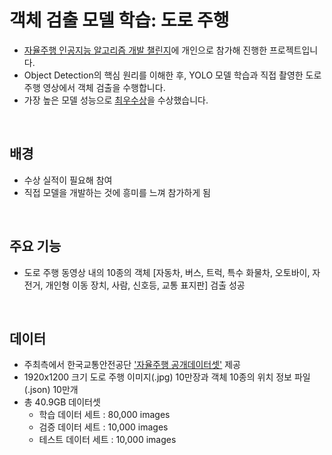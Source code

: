 # 객체 검출 모델 학습: 도로 주행
- [자율주행 인공지능 알고리즘 개발 챌린지](https://challenge.gcontest.co.kr/template/m/frame/info1/16335)에 개인으로 참가해 진행한 프로젝트입니다.
- Object Detection의 핵심 원리를 이해한 후, YOLO 모델 학습과 직접 촬영한 도로 주행 영상에서 객체 검출을 수행합니다.
- 가장 높은 모델 성능으로 [최우수상](https://challenge.gcontest.co.kr/template/m/frame/boardview/16335?boardSeq=1683)을 수상했습니다.

<Br>

## 배경
- 수상 실적이 필요해 참여
- 직접 모델을 개발하는 것에 흥미를 느껴 참가하게 됨

<Br>

## 주요 기능
- 도로 주행 동영상 내의 10종의 객체 [자동차, 버스, 트럭, 특수 화물차, 오토바이, 자전거, 개인형 이동 장치, 사람, 신호등, 교통 표지판] 검출 성공

<Br>

## 데이터
- 주최측에서 한국교통안전공단 ['자율주행 공개데이터셋'](https://challenge.gcontest.co.kr/template/m/frame/downloadlist/16335?q=1368) 제공
- 1920x1200 크기 도로 주행 이미지(.jpg) 10만장과 객체 10종의 위치 정보 파일(.json) 10만개
- 총 40.9GB 데이터셋
  - 학습 데이터 세트 : 80,000 images 
  - 검증 데이터 세트 : 10,000 images 
  - 테스트 데이터 세트 : 10,000 images

